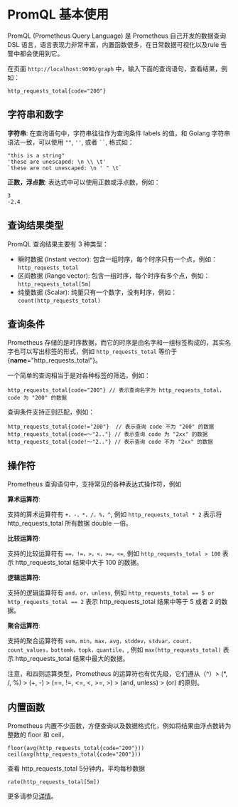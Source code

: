 # PromQL 基本使用

PromQL (Prometheus Query Language) 是 Prometheus 自己开发的数据查询 DSL 语言，语言表现力非常丰富，内置函数很多，在日常数据可视化以及rule 告警中都会使用到它。

在页面 `http://localhost:9090/graph` 中，输入下面的查询语句，查看结果，例如：

```
http_requests_total{code="200"}
```

## 字符串和数字

**字符串**: 在查询语句中，字符串往往作为查询条件 labels 的值，和 Golang 字符串语法一致，可以使用 `""`, `''`, 或者 ` `` `, 格式如：

```
"this is a string"
'these are unescaped: \n \\ \t'
`these are not unescaped: \n ' " \t`
```

**正数，浮点数**: 表达式中可以使用正数或浮点数，例如：

```
3
-2.4
```

## 查询结果类型

PromQL 查询结果主要有 3 种类型：

* 瞬时数据 (Instant vector): 包含一组时序，每个时序只有一个点，例如：`http_requests_total`
* 区间数据 (Range vector): 包含一组时序，每个时序有多个点，例如：`http_requests_total[5m]`
* 纯量数据 (Scalar): 纯量只有一个数字，没有时序，例如：`count(http_requests_total)`

## 查询条件

Prometheus 存储的是时序数据，而它的时序是由名字和一组标签构成的，其实名字也可以写出标签的形式，例如 `http_requests_total` 等价于 {__name__="http_requests_total"}。

一个简单的查询相当于是对各种标签的筛选，例如：

```
http_requests_total{code="200"} // 表示查询名字为 http_requests_total，code 为 "200" 的数据
```

查询条件支持正则匹配，例如：

```
http_requests_total{code!="200"}  // 表示查询 code 不为 "200" 的数据
http_requests_total{code=～"2.."} // 表示查询 code 为 "2xx" 的数据
http_requests_total{code!～"2.."} // 表示查询 code 不为 "2xx" 的数据
```

## 操作符

Prometheus 查询语句中，支持常见的各种表达式操作符，例如

**算术运算符**:

支持的算术运算符有 `+，-，*，/，%，^`, 例如 `http_requests_total * 2` 表示将 http_requests_total 所有数据 double 一倍。

**比较运算符**:

支持的比较运算符有 `==，!=，>，<，>=，<=`, 例如 `http_requests_total > 100` 表示 http_requests_total 结果中大于 100 的数据。

**逻辑运算符**:

支持的逻辑运算符有 `and，or，unless`, 例如 `http_requests_total == 5 or http_requests_total == 2` 表示 http_requests_total 结果中等于 5 或者 2 的数据。

**聚合运算符**:

支持的聚合运算符有 `sum，min，max，avg，stddev，stdvar，count，count_values，bottomk，topk，quantile，`, 例如 `max(http_requests_total)` 表示 http_requests_total 结果中最大的数据。

注意，和四则运算类型，Prometheus 的运算符也有优先级，它们遵从（^）> (*, /, %) > (+, -) > (==, !=, <=, <, >=, >) > (and, unless) > (or) 的原则。

## 内置函数

Prometheus 内置不少函数，方便查询以及数据格式化，例如将结果由浮点数转为整数的 floor 和 ceil，

```
floor(avg(http_requests_total{code="200"}))
ceil(avg(http_requests_total{code="200"}))
```

查看 http_requests_total 5分钟内，平均每秒数据

```
rate(http_requests_total[5m])
```

更多请参见[详情](https://prometheus.io/docs/querying/functions/)。
